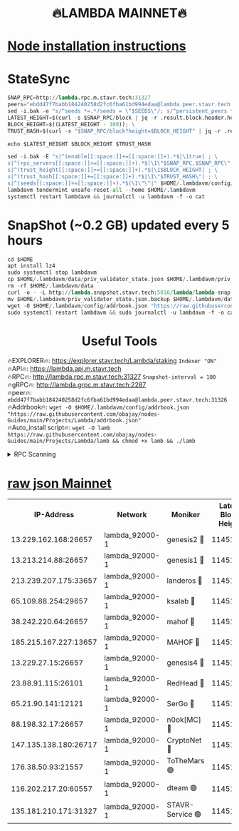 <h1 align="center"> 🔥LAMBDA MAINNET🔥</h1>


[Node installation instructions](https://github.com/obajay/nodes-Guides/tree/main/Projects/Lambda)
=


# StateSync
```python
SNAP_RPC=http://lambda.rpc.m.stavr.tech:31327
peers="ebdd47f7babb184240258d2fc6fba61bd994edaa@lambda.peer.stavr.tech:31326" 
sed -i.bak -e "s/^seeds *=.*/seeds = \"$SEEDS\"/; s/^persistent_peers *=.*/persistent_peers = \"$PEERS\"/" $HOME/.lambdavm/config/config.toml
LATEST_HEIGHT=$(curl -s $SNAP_RPC/block | jq -r .result.block.header.height); \
BLOCK_HEIGHT=$((LATEST_HEIGHT - 100)); \
TRUST_HASH=$(curl -s "$SNAP_RPC/block?height=$BLOCK_HEIGHT" | jq -r .result.block_id.hash)

echo $LATEST_HEIGHT $BLOCK_HEIGHT $TRUST_HASH

sed -i.bak -E "s|^(enable[[:space:]]+=[[:space:]]+).*$|\1true| ; \
s|^(rpc_servers[[:space:]]+=[[:space:]]+).*$|\1\"$SNAP_RPC,$SNAP_RPC\"| ; \
s|^(trust_height[[:space:]]+=[[:space:]]+).*$|\1$BLOCK_HEIGHT| ; \
s|^(trust_hash[[:space:]]+=[[:space:]]+).*$|\1\"$TRUST_HASH\"| ; \
s|^(seeds[[:space:]]+=[[:space:]]+).*$|\1\"\"|" $HOME/.lambdavm/config/config.toml
lambdavm tendermint unsafe-reset-all --home $HOME/.lambdavm
systemctl restart lambdavm && journalctl -u lambdavm -f -o cat

```
# SnapShot (~0.2 GB) updated every 5 hours
```python
cd $HOME
apt install lz4
sudo systemctl stop lambdavm
cp $HOME/.lambdavm/data/priv_validator_state.json $HOME/.lambdavm/priv_validator_state.json.backup
rm -rf $HOME/.lambdavm/data
curl -o - -L http://lambda.snapshot.stavr.tech:5016/lambda/lambda-snap.tar.lz4 | lz4 -c -d - | tar -x -C $HOME/.lambdavm --strip-components 2
mv $HOME/.lambdavm/priv_validator_state.json.backup $HOME/.lambdavm/data/priv_validator_state.json
wget -O $HOME/.lambdavm/config/addrbook.json "https://raw.githubusercontent.com/obajay/nodes-Guides/main/Projects/Lambda/addrbook.json"
sudo systemctl restart lambdavm && sudo journalctl -u lambdavm -f -o cat
```
 <h1 align="center"> Useful Tools</h1>

🔥EXPLORER🔥:      https://explorer.stavr.tech/Lambda/staking	        `Indexer "ON"` \
🔥API🔥: 			 		 https://lambda.api.m.stavr.tech \
🔥RPC🔥:           http://lambda.rpc.m.stavr.tech:31327	              `Snapshot-interval = 100` \
🔥gRPC🔥:          http://lambda.grpc.m.stavr.tech:2287 \
🔥peer🔥:					 `ebdd47f7babb184240258d2fc6fba61bd994edaa@lambda.peer.stavr.tech:31326` \
🔥Addrbook🔥:    ```wget -O $HOME/.lambdavm/config/addrbook.json "https://raw.githubusercontent.com/obajay/nodes-Guides/main/Projects/Lambda/addrbook.json"``` \
🔥Auto_install script🔥: ```wget -O lamb https://raw.githubusercontent.com/obajay/nodes-Guides/main/Projects/Lambda/lamb && chmod +x lamb && ./lamb```


<details>
<summary>RPC Scanning</summary>

<h2 align="center"> We scan nodes in real time every 4 hours. And we provide the final result of RPC endpoints.
We cannot influence the operation of these nodes in any way. </h2>


```python
If Voting Power is higher than 0 --> then the Node is a validator of the network and may be subject to attack and be a potential threat to the chain.
```
```python
We marked such validators with a red symbol
```

</details>

[raw json Mainnet](https://rpc-check.lambm.stavr.tech/lambm/rpc-lambm-result.json)
=


<table><tr><th>IP-Address</th><th>Network</th><th>Moniker</th><th>Latest Block Height</th><th>Earliest Block Height</th><th>Catching Up</th><th>Tx Index</th><th>Voting Power</th><th>Scan Time</th></tr><tr><td>13.229.162.168:26657</td><td>lambda_92000-1</td><td>genesis2 🔴</td><td>11451703</td><td>1</td><td>False</td><td>on</td><td>16875772</td><td>2024-01-31T06:29:30.485460177UTC</td></tr><tr><td>13.213.214.88:26657</td><td>lambda_92000-1</td><td>genesis1 🔴</td><td>11451704</td><td>1</td><td>False</td><td>on</td><td>107835</td><td>2024-01-31T06:29:35.520067976UTC</td></tr><tr><td>213.239.207.175:33657</td><td>lambda_92000-1</td><td>landeros 🔴</td><td>11451702</td><td>8136001</td><td>False</td><td>off</td><td>1424026</td><td>2024-01-31T06:29:24.717284848UTC</td></tr><tr><td>65.109.88.254:29657</td><td>lambda_92000-1</td><td>ksalab 🔴</td><td>11451704</td><td>8715001</td><td>False</td><td>on</td><td>510465</td><td>2024-01-31T06:29:38.594345784UTC</td></tr><tr><td>38.242.220.64:26657</td><td>lambda_92000-1</td><td>mahof 🔴</td><td>11451701</td><td>10131001</td><td>False</td><td>off</td><td>770350</td><td>2024-01-31T06:29:17.964658094UTC</td></tr><tr><td>185.215.167.227:13657</td><td>lambda_92000-1</td><td>MAHOF 🔴</td><td>11451704</td><td>10134001</td><td>False</td><td>on</td><td>2051510</td><td>2024-01-31T06:29:34.303069573UTC</td></tr><tr><td>13.229.27.15:26657</td><td>lambda_92000-1</td><td>genesis4 🔴</td><td>11451704</td><td>11043001</td><td>False</td><td>on</td><td>9665448</td><td>2024-01-31T06:29:33.885387973UTC</td></tr><tr><td>23.88.91.115:26101</td><td>lambda_92000-1</td><td>RedHead 🔴</td><td>11451702</td><td>11351702</td><td>False</td><td>off</td><td>553202</td><td>2024-01-31T06:29:25.014707219UTC</td></tr><tr><td>65.21.90.141:12121</td><td>lambda_92000-1</td><td>SerGo 🔴</td><td>11451705</td><td>11351705</td><td>False</td><td>off</td><td>10612001</td><td>2024-01-31T06:29:41.641737487UTC</td></tr><tr><td>88.198.32.17:26657</td><td>lambda_92000-1</td><td>n0ok[MC] 🔴</td><td>11451706</td><td>11351706</td><td>False</td><td>off</td><td>1578630</td><td>2024-01-31T06:29:44.679696115UTC</td></tr><tr><td>147.135.138.180:26717</td><td>lambda_92000-1</td><td>CryptoNet 🔴</td><td>11451704</td><td>11383001</td><td>False</td><td>off</td><td>765578</td><td>2024-01-31T06:29:35.829150289UTC</td></tr><tr><td>176.38.50.93:21557</td><td>lambda_92000-1</td><td>ToTheMars 🟢</td><td>11451705</td><td>11395001</td><td>False</td><td>on</td><td>0</td><td>2024-01-31T06:29:41.201852889UTC</td></tr><tr><td>116.202.217.20:60557</td><td>lambda_92000-1</td><td>dteam 🟢</td><td>11451701</td><td>11413601</td><td>False</td><td>on</td><td>0</td><td>2024-01-31T06:29:18.227624512UTC</td></tr><tr><td>135.181.210.171:31327</td><td>lambda_92000-1</td><td>STAVR-Service 🟢</td><td>11451704</td><td>11448001</td><td>False</td><td>on</td><td>0</td><td>2024-01-31T06:29:38.267696614UTC</td></tr></table>
